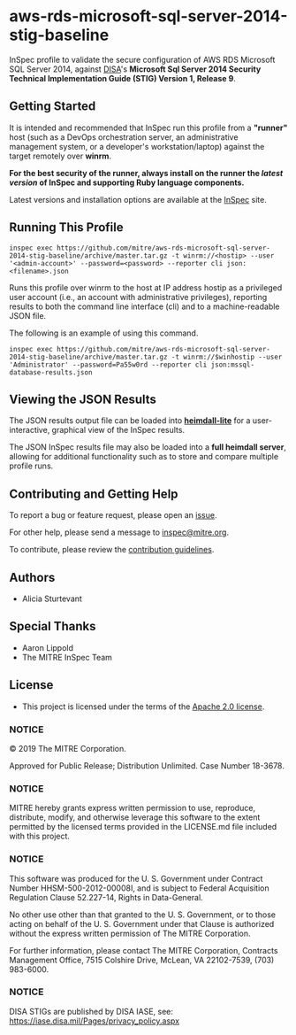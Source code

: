 # aws-rds-microsoft-sql-server-2014-stig-baseline

InSpec profile to validate the secure configuration of AWS RDS Microsoft SQL Server 2014, against [DISA](https://iase.disa.mil/stigs/)'s **Microsoft Sql Server 2014 Security Technical Implementation Guide (STIG) Version 1, Release 9**.

## Getting Started  
It is intended and recommended that InSpec run this profile from a __"runner"__ host (such as a DevOps orchestration server, an administrative management system, or a developer's workstation/laptop) against the target remotely over __winrm__.

__For the best security of the runner, always install on the runner the _latest version_ of InSpec and supporting Ruby language components.__ 

Latest versions and installation options are available at the [InSpec](http://inspec.io/) site.

## Running This Profile

    inspec exec https://github.com/mitre/aws-rds-microsoft-sql-server-2014-stig-baseline/archive/master.tar.gz -t winrm://<hostip> --user '<admin-account>' --password=<password> --reporter cli json:<filename>.json

Runs this profile over winrm to the host at IP address hostip as a privileged user account (i.e., an account with administrative privileges), reporting results to both the command line interface (cli) and to a machine-readable JSON file. 
    
The following is an example of using this command. 

    inspec exec https://github.com/mitre/aws-rds-microsoft-sql-server-2014-stig-baseline/archive/master.tar.gz -t winrm://$winhostip --user 'Administrator' --password=Pa55w0rd --reporter cli json:mssql-database-results.json

## Viewing the JSON Results

The JSON results output file can be loaded into __[heimdall-lite](https://mitre.github.io/heimdall-lite/)__ for a user-interactive, graphical view of the InSpec results. 

The JSON InSpec results file may also be loaded into a __full heimdall server__, allowing for additional functionality such as to store and compare multiple profile runs.

## Contributing and Getting Help
To report a bug or feature request, please open an [issue](https://github.com/mitre/stig-aws-rds-postgres-baseline/issues/new).

For other help, please send a message to [inspec@mitre.org](mailto:inspec@mitre.org).

To contribute, please review the [contribution guidelines](https://github.com/mitre/docs-mitre-inspec/blob/master/CONTRIBUTING.md).

## Authors
- Alicia Sturtevant

## Special Thanks

- Aaron Lippold
- The MITRE InSpec Team

## License 

* This project is licensed under the terms of the [Apache 2.0 license](https://github.com/mitre/aws-rds-microsoft-sql-server-2014-stig-baseline/blob/master/LICENSE.md).

### NOTICE

© 2019 The MITRE Corporation.

Approved for Public Release; Distribution Unlimited. Case Number 18-3678.  

### NOTICE
MITRE hereby grants express written permission to use, reproduce, distribute, modify, and otherwise leverage this software to the extent permitted by the licensed terms provided in the LICENSE.md file included with this project.

### NOTICE  

This software was produced for the U. S. Government under Contract Number HHSM-500-2012-00008I, and is subject to Federal Acquisition Regulation Clause 52.227-14, Rights in Data-General.  

No other use other than that granted to the U. S. Government, or to those acting on behalf of the U. S. Government under that Clause is authorized without the express written permission of The MITRE Corporation. 

For further information, please contact The MITRE Corporation, Contracts Management Office, 7515 Colshire Drive, McLean, VA  22102-7539, (703) 983-6000.  

### NOTICE  

DISA STIGs are published by DISA IASE, see: https://iase.disa.mil/Pages/privacy_policy.aspx   